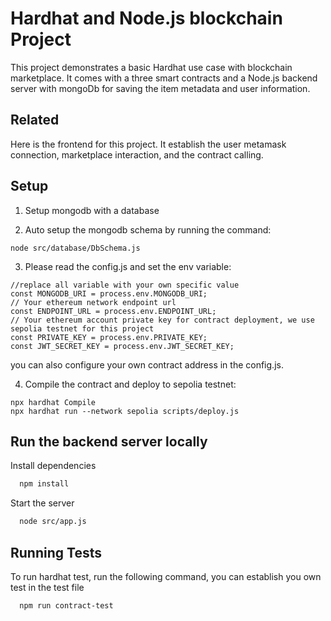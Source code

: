 # Hardhat and Node.js blockchain Project

This project demonstrates a basic Hardhat use case with blockchain marketplace. It comes with a three smart contracts and a Node.js backend server with mongoDb for saving the item metadata and user information.



## Related

Here is the frontend for this project. It establish the user metamask connection, marketplace interaction, and the contract calling.


## Setup

1. Setup mongodb with a database

2. Auto setup the mongodb schema by running the command:
```shell
node src/database/DbSchema.js
```
3. Please read the config.js and set the env variable:
```shell
//replace all variable with your own specific value
const MONGODB_URI = process.env.MONGODB_URI;
// Your ethereum network endpoint url
const ENDPOINT_URL = process.env.ENDPOINT_URL;
// Your ethereum account private key for contract deployment, we use sepolia testnet for this project
const PRIVATE_KEY = process.env.PRIVATE_KEY;
const JWT_SECRET_KEY = process.env.JWT_SECRET_KEY;
```

you can also configure your own contract address in the config.js.

4. Compile the contract and deploy to sepolia testnet:
```shell
npx hardhat Compile
npx hardhat run --network sepolia scripts/deploy.js
```

## Run the backend server locally
Install dependencies

```bash
  npm install
```

Start the server

```bash
  node src/app.js
```


## Running Tests

To run hardhat test, run the following command, you can establish you own test in the test file

```bash
  npm run contract-test
```

